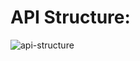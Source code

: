 # API Structure:

![api-structure](https://github.com/rakamin-finaltask/final-task-pbi-rakamin-fullstack-Darren-Arqiarkaan-Dyazfajri-Teddy/assets/134126081/45222607-23d2-42da-8d57-91f48d28a4e0)
